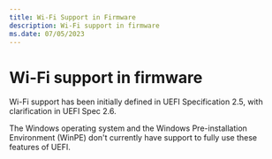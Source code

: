 ```yaml
---
title: Wi-Fi Support in Firmware 
description: Wi-Fi support in firmware 
ms.date: 07/05/2023
---
```


# Wi-Fi support in firmware

Wi-Fi support has been initially defined in UEFI Specification 2.5, with clarification in UEFI Spec 2.6.

The Windows operating system and the Windows Pre-installation Environment (WinPE) don't currently have support to fully use these features of UEFI.
